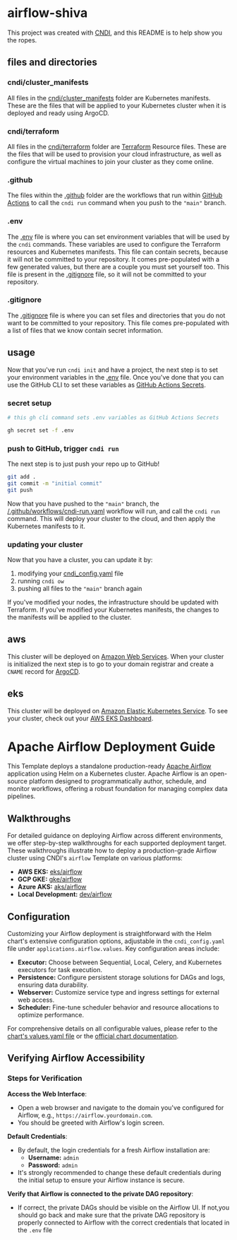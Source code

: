 # airflow-shiva

This project was created with [CNDI](https://github.com/polyseam/cndi), and this
README is to help show you the ropes.

## files and directories

### cndi/cluster_manifests

All files in the [cndi/cluster_manifests](/cndi/cluster_manifests) folder are
Kubernetes manifests. These are the files that will be applied to your
Kubernetes cluster when it is deployed and ready using ArgoCD.

### cndi/terraform

All files in the [cndi/terraform](/cndi/terraform) folder are
[Terraform](https://terraform.io) Resource files. These are the files that will
be used to provision your cloud infrastructure, as well as configure the virtual
machines to join your cluster as they come online.

### .github

The files within the [.github](/.github) folder are the workflows that run
within [GitHub Actions](https://docs.github.com/en/actions) to call the
`cndi run` command when you push to the `"main"` branch.

### .env

The [.env](/.env) file is where you can set environment variables that will be
used by the `cndi` commands. These variables are used to configure the Terraform
resources and Kubernetes manifests. This file can contain secrets, because it
will not be committed to your repository. It comes pre-populated with a few
generated values, but there are a couple you must set yourself too. This file is
present in the [.gitignore](/.gitignore) file, so it will not be committed to
your repository.

### .gitignore

The [.gitignore](/.gitignore) file is where you can set files and directories
that you do not want to be committed to your repository. This file comes
pre-populated with a list of files that we know contain secret information.

## usage

Now that you've run `cndi init` and have a project, the next step is to set your
environment variables in the [.env](/.env) file. Once you've done that you can
use the GitHub CLI to set these variables as
[GitHub Actions Secrets](https://docs.github.com/en/actions/security-guides/encrypted-secrets?tool=cli).

### secret setup

```bash
# this gh cli command sets .env variables as GitHub Actions Secrets

gh secret set -f .env
```

### push to GitHub, trigger `cndi run`

The next step is to just push your repo up to GitHub!

```bash
git add . 
git commit -m "initial commit" 
git push
```

Now that you have pushed to the `"main"` branch, the
[/.github/workflows/cndi-run.yaml](/.github/workflows/cndi-run.yaml) workflow
will run, and call the `cndi run` command. This will deploy your cluster to the
cloud, and then apply the Kubernetes manifests to it.

### updating your cluster

Now that you have a cluster, you can update it by:

1. modifying your [cndi_config.yaml](/cndi-config.yaml) file
2. running `cndi ow`
3. pushing all files to the `"main"` branch again

If you've modified your nodes, the infrastructure should be updated with
Terraform. If you've modified your Kubernetes manifests, the changes to the
manifests will be applied to the cluster.


## aws

This cluster will be deployed on [Amazon Web Services](https://aws.com). When
your cluster is initialized the next step is to go to your domain registrar and
create a `CNAME` record for [ArgoCD](https://argo-cd.readthedocs.io/en/stable/).


## eks

This cluster will be deployed on
[Amazon Elastic Kubernetes Service](https://aws.amazon.com/eks/). To see your
cluster, check out your [AWS EKS Dashboard](console.aws.amazon.com/eks/home).


# Apache Airflow Deployment Guide

This Template deploys a standalone production-ready [Apache Airflow](https://airflow.apache.org) application using Helm on a Kubernetes cluster.
Apache Airflow is an open-source platform designed to programmatically author, schedule, and monitor workflows, offering a robust foundation for managing complex data pipelines.

## Walkthroughs

For detailed guidance on deploying Airflow across different environments, we offer step-by-step walkthroughs for each supported deployment target.
These walkthroughs illustrate how to deploy a production-grade Airflow cluster using CNDI's `airflow` Template on various platforms:

- **AWS EKS:** [eks/airflow](https://github.com/polyseam/cndi/blob/main/docs/walkthroughs/eks/airflow.md)
- **GCP GKE:** [gke/airflow](https://github.com/polyseam/cndi/blob/main/docs/walkthroughs/gke/airflow.md)
- **Azure AKS:** [aks/airflow](https://github.com/polyseam/cndi/blob/main/docs/walkthroughs/aks/airflow.md)
- **Local Development:** [dev/airflow](https://github.com/polyseam/cndi/blob/main/docs/walkthroughs/dev/airflow.md)

## Configuration

Customizing your Airflow deployment is straightforward with the Helm chart's extensive configuration options, adjustable in the `cndi_config.yaml` file under `applications.airflow.values`. Key configuration areas include:

- **Executor:** Choose between Sequential, Local, Celery, and Kubernetes executors for task execution.
- **Persistence:** Configure persistent storage solutions for DAGs and logs, ensuring data durability.
- **Webserver:** Customize service type and ingress settings for external web access.
- **Scheduler:** Fine-tune scheduler behavior and resource allocations to optimize performance.

For comprehensive details on all configurable values, please refer to the [chart's values.yaml file](https://github.com/apache/airflow/blob/main/chart/values.yaml) or the [official chart documentation](https://airflow.apache.org/docs/helm-chart/stable/index.html).

## Verifying Airflow Accessibility

### Steps for Verification

**Access the Web Interface**:
  - Open a web browser and navigate to the domain you've configured for Airflow, e.g., `https://airflow.yourdomain.com`.
  - You should be greeted with Airflow's login screen.

**Default Credentials**:
  - By default, the login credentials for a fresh Airflow installation are:
    - **Username:** `admin`
    - **Password:** `admin`
  - It's strongly recommended to change these default credentials during the initial setup to ensure your Airflow instance is secure.

**Verify that Airflow is connected to the private DAG repository**:
  - If correct, the private DAGs should be visible on the Airflow UI. If not,you should go back and make sure that the private DAG repository is properly connected to Airflow with the correct credentials that located in the `.env` file
